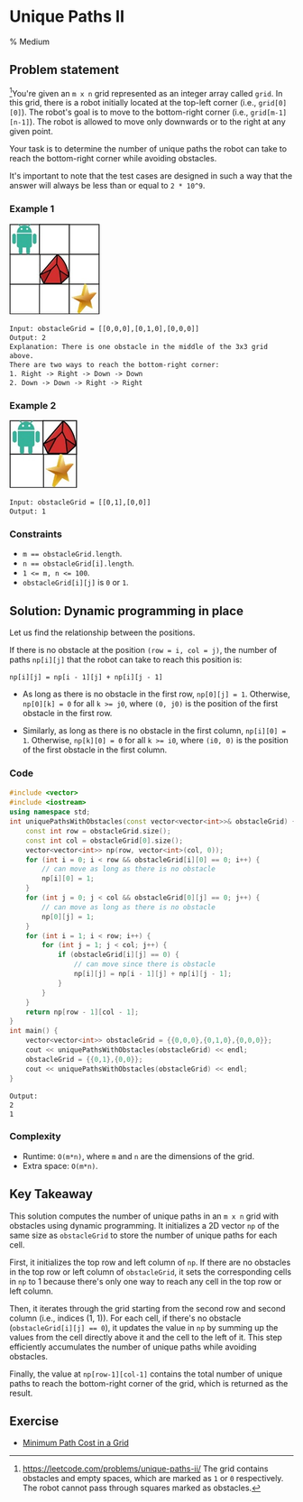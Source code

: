 # Unique Paths II
% Medium
## Problem statement

[^url]You're given an `m x n` grid represented as an integer array called `grid`. In this grid, there is a robot initially located at the top-left corner (i.e., `grid[0][0]`). The robot's goal is to move to the bottom-right corner (i.e., `grid[m-1][n-1]`). The robot is allowed to move only downwards or to the right at any given point.

[^url]: https://leetcode.com/problems/unique-paths-ii/
The grid contains obstacles and empty spaces, which are marked as `1` or `0` respectively. The robot cannot pass through squares marked as obstacles.

Your task is to determine the number of unique paths the robot can take to reach the bottom-right corner while avoiding obstacles.

It's important to note that the test cases are designed in such a way that the answer will always be less than or equal to `2 * 10^9`. 

### Example 1
![The obstacle grid of Example 1](63_robot1.jpg)

```text
Input: obstacleGrid = [[0,0,0],[0,1,0],[0,0,0]]
Output: 2
Explanation: There is one obstacle in the middle of the 3x3 grid above.
There are two ways to reach the bottom-right corner:
1. Right -> Right -> Down -> Down
2. Down -> Down -> Right -> Right
```

### Example 2
![The obstacle grid of Example 2](63_robot2.jpg)
```text
Input: obstacleGrid = [[0,1],[0,0]]
Output: 1
``` 

### Constraints

* `m == obstacleGrid.length`.
* `n == obstacleGrid[i].length`.
* `1 <= m, n <= 100`.
* `obstacleGrid[i][j]` is `0` or `1`.

## Solution: Dynamic programming in place

Let us find the relationship between the positions.

If there is no obstacle at the position `(row = i, col = j)`, the number of paths `np[i][j]` that the robot can take to reach this position is:

```text
np[i][j] = np[i - 1][j] + np[i][j - 1]
```

* As long as there is no obstacle in the first row, `np[0][j] = 1`. Otherwise, `np[0][k] = 0` for all `k >= j0`, where `(0, j0)` is the position of the first obstacle in the first row.

* Similarly, as long as there is no obstacle in the first column, `np[i][0] = 1`. Otherwise, `np[k][0] = 0` for all `k >= i0`, where `(i0, 0)` is the position of the first obstacle in the first column.

### Code
```cpp
#include <vector>
#include <iostream>
using namespace std;
int uniquePathsWithObstacles(const vector<vector<int>>& obstacleGrid) {
    const int row = obstacleGrid.size();
    const int col = obstacleGrid[0].size();
    vector<vector<int>> np(row, vector<int>(col, 0));    
    for (int i = 0; i < row && obstacleGrid[i][0] == 0; i++) {
        // can move as long as there is no obstacle
        np[i][0] = 1;
    }    
    for (int j = 0; j < col && obstacleGrid[0][j] == 0; j++) {
        // can move as long as there is no obstacle
        np[0][j] = 1;
    }
    for (int i = 1; i < row; i++) {
        for (int j = 1; j < col; j++) {
            if (obstacleGrid[i][j] == 0) {
                // can move since there is obstacle
                np[i][j] = np[i - 1][j] + np[i][j - 1];
            }
        }
    }
    return np[row - 1][col - 1]; 
}
int main() {
    vector<vector<int>> obstacleGrid = {{0,0,0},{0,1,0},{0,0,0}};
    cout << uniquePathsWithObstacles(obstacleGrid) << endl;
    obstacleGrid = {{0,1},{0,0}};
    cout << uniquePathsWithObstacles(obstacleGrid) << endl;
}
```
```text
Output:
2
1
```


### Complexity

* Runtime: `O(m*n)`, where `m` and `n` are the dimensions of the grid.
* Extra space: `O(m*n)`.

## Key Takeaway

This solution computes the number of unique paths in an `m x n` grid with obstacles using dynamic programming. It initializes a 2D vector `np` of the same size as `obstacleGrid` to store the number of unique paths for each cell.

First, it initializes the top row and left column of `np`. If there are no obstacles in the top row or left column of `obstacleGrid`, it sets the corresponding cells in `np` to 1 because there's only one way to reach any cell in the top row or left column.

Then, it iterates through the grid starting from the second row and second column (i.e., indices (1, 1)). For each cell, if there's no obstacle (`obstacleGrid[i][j] == 0`), it updates the value in `np` by summing up the values from the cell directly above it and the cell to the left of it. This step efficiently accumulates the number of unique paths while avoiding obstacles.

Finally, the value at `np[row-1][col-1]` contains the total number of unique paths to reach the bottom-right corner of the grid, which is returned as the result.

## Exercise
- [Minimum Path Cost in a Grid](https://leetcode.com/problems/minimum-path-cost-in-a-grid/)
